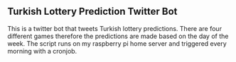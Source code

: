 ## Turkish Lottery Prediction Twitter Bot

This is a twitter bot that tweets Turkish lottery predictions.
There are four different games therefore the predictions are made based on the day of the week.
The script runs on my raspberry pi home server and triggered every morning with a cronjob.
